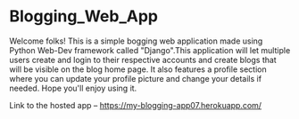 # Blogging_Web_App
Welcome folks! This is a simple bogging web application made using Python Web-Dev framework called "Django".This application will let multiple users create and login to their respective accounts and create blogs that will be visible on the blog home page. It also features a profile section where you can update your profile picture and change your details if needed. Hope you'll enjoy using it.

Link to the hosted app –
https://my-blogging-app07.herokuapp.com/
